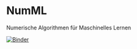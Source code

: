 # NumML

Numerische Algorithmen für Maschinelles Lernen

[![Binder](https://mybinder.org/badge_logo.svg)](https://mybinder.org/v2/gh/mre2110/NumML/HEAD)